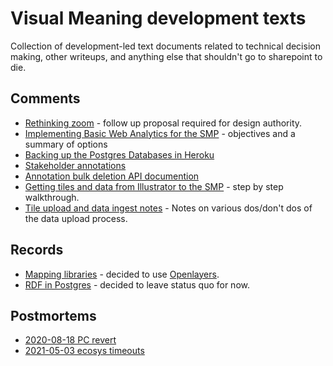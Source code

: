 # Visual Meaning development texts

Collection of development-led text documents related to technical decision making, other writeups, and anything else that shouldn't go to sharepoint to die.


## Comments

* [Rethinking zoom](comments/rethinking_zoom.md) - follow up proposal required for design authority.
* [Implementing Basic Web Analytics for the SMP](comments/analytics_summary.md) - objectives and a summary of options
* [Backing up the Postgres Databases in Heroku](comments/heroku_pgs_backups.md)
* [Stakeholder annotations](comments/stakeholder_annotations.md)
* [Annotation bulk deletion API documention](comments/bulk_delete_annotations.md)
* [Getting tiles and data from Illustrator to the SMP](comments/from_illustrator_to_SMP.md) - step by step walkthrough.
* [Tile upload and data ingest notes](comments/data_ingest_gotchas.md) - Notes on various dos/don't dos of the data upload process.


## Records

* [Mapping libraries](records/mapping_libraries.md) - decided to use [Openlayers](https://openlayers.org/).
* [RDF in Postgres](records/postgres_rdf_json_querying.md) - decided to leave status quo for now.


## Postmortems

* [2020-08-18 PC revert](postmortems/2020-08-18_pc_revert.md)
* [2021-05-03 ecosys timeouts](postmortems/2021-05-03_ecosys_timeouts.md)
